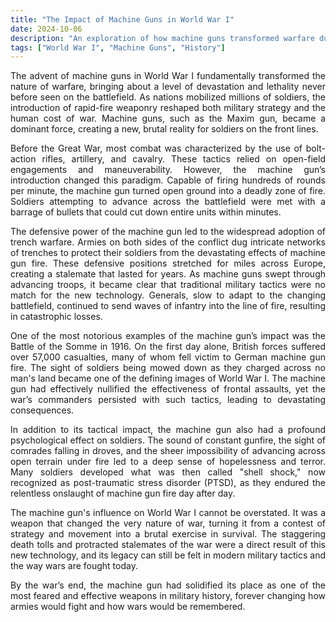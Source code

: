 ```yaml
---
title: "The Impact of Machine Guns in World War I"
date: 2024-10-06
description: "An exploration of how machine guns transformed warfare during World War I."
tags: ["World War I", "Machine Guns", "History"]
---
```


<div style="text-align: justify">
The advent of machine guns in World War I fundamentally transformed the nature of warfare, bringing about a level of devastation and lethality never before seen on the battlefield. As nations mobilized millions of soldiers, the introduction of rapid-fire weaponry reshaped both military strategy and the human cost of war. Machine guns, such as the Maxim gun, became a dominant force, creating a new, brutal reality for soldiers on the front lines.

Before the Great War, most combat was characterized by the use of bolt-action rifles, artillery, and cavalry. These tactics relied on open-field engagements and maneuverability. However, the machine gun’s introduction changed this paradigm. Capable of firing hundreds of rounds per minute, the machine gun turned open ground into a deadly zone of fire. Soldiers attempting to advance across the battlefield were met with a barrage of bullets that could cut down entire units within minutes.

The defensive power of the machine gun led to the widespread adoption of trench warfare. Armies on both sides of the conflict dug intricate networks of trenches to protect their soldiers from the devastating effects of machine gun fire. These defensive positions stretched for miles across Europe, creating a stalemate that lasted for years. As machine guns swept through advancing troops, it became clear that traditional military tactics were no match for the new technology. Generals, slow to adapt to the changing battlefield, continued to send waves of infantry into the line of fire, resulting in catastrophic losses.

One of the most notorious examples of the machine gun’s impact was the Battle of the Somme in 1916. On the first day alone, British forces suffered over 57,000 casualties, many of whom fell victim to German machine gun fire. The sight of soldiers being mowed down as they charged across no man's land became one of the defining images of World War I. The machine gun had effectively nullified the effectiveness of frontal assaults, yet the war’s commanders persisted with such tactics, leading to devastating consequences.

In addition to its tactical impact, the machine gun also had a profound psychological effect on soldiers. The sound of constant gunfire, the sight of comrades falling in droves, and the sheer impossibility of advancing across open terrain under fire led to a deep sense of hopelessness and terror. Many soldiers developed what was then called "shell shock," now recognized as post-traumatic stress disorder (PTSD), as they endured the relentless onslaught of machine gun fire day after day.

The machine gun's influence on World War I cannot be overstated. It was a weapon that changed the very nature of war, turning it from a contest of strategy and movement into a brutal exercise in survival. The staggering death tolls and protracted stalemates of the war were a direct result of this new technology, and its legacy can still be felt in modern military tactics and the way wars are fought today.

By the war’s end, the machine gun had solidified its place as one of the most feared and effective weapons in military history, forever changing how armies would fight and how wars would be remembered.
</div>
